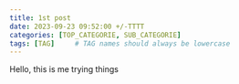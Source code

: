 ```yaml
---
title: 1st post
date: 2023-09-23 09:52:00 +/-TTTT
categories: [TOP_CATEGORIE, SUB_CATEGORIE]
tags: [TAG]     # TAG names should always be lowercase
---
```


Hello, this is me trying things